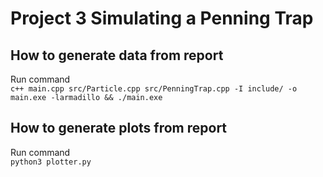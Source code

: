 # Project 3 Simulating a Penning Trap

## How to generate data from report
Run command  
`c++ main.cpp src/Particle.cpp src/PenningTrap.cpp -I include/ -o main.exe -larmadillo && ./main.exe`
## How to generate plots from report
Run command  
`python3 plotter.py`